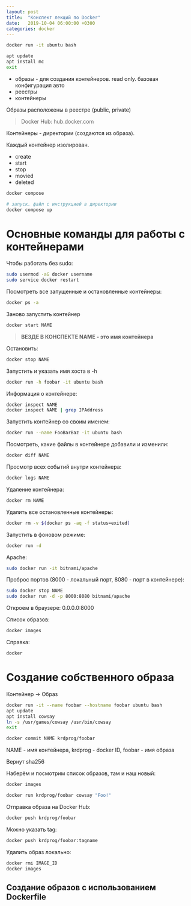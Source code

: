 ```yaml
---
layout: post
title:  "Конспект лекций по Docker"
date:   2019-10-04 06:00:00 +0300
categories: docker
---
```


```bash
docker run -it ubuntu bash

apt update
apt install mc
exit
```

- образы - для создания контейнеров. read only. базовая конфигурация авто
- реестры
- контейнеры

Образы расположены в реестре (public, private)

> Docker Hub: hub.docker.com

Контейнеры - директории (создаются из образа).

Каждый контейнер изолирован.

- create
- start
- stop
- movied
- deleted

```bash
docker compose

# запуск. файл с инструкцией в директории
docker compose up
```
# Основные команды для работы с контейнерами

Чтобы работать без sudo:

```bash
sudo usermod -aG docker username
sudo service docker restart
```
Посмотреть все запущенные и остановленные контейнеры:
```bash
docker ps -a
```
Заново запустить контейнер
```bash
docker start NAME
```
> **ВЕЗДЕ В КОНСПЕКТЕ NAME - это имя контейнера**

Остановить:
```bash
docker stop NAME
```
Запустить и указать имя хоста в -h
```bash
docker run -h foobar -it ubuntu bash
```
Информация о контейнере:
```bash
docker inspect NAME
docker inspect NAME | grep IPAddress
```
Запустить контейнер со своим именем:
```bash
docker run --name FooBarBaz -it ubuntu bash
```
Посмотреть, какие файлы в контейнере добавили и изменили:
```bash
docker diff NAME
```
Просмотр всех событий внутри контейнера:
```bash
docker logs NAME
```
Удаление контейнера:
```bash
docker rm NAME
```
Удалить все остановленные контейнеры:
```bash
docker rm -v $(docker ps -aq -f status=exited)
```
Запустить в фоновом режиме:
```bash
docker run -d
```
Apache:
```bash
sudo docker run -it bitnami/apache
```
Проброс портов (8000 - локальный порт, 8080 - порт в контейнере):
```bash
sudo docker stop NAME
sudo docker run -d -p 8000:8080 bitnami/apache
```
Откроем в браузере: 0.0.0.0:8000

Список образов:
```bash
docker images
```
Справка:
```bash
docker
```
# Создание собственного образа

Контейнер -> Образ
```bash
docker run -it --name foobar --hostname foobar ubuntu bash
apt update
apt install cowsay
ln -s /usr/games/cowsay /usr/bin/cowsay
exit

docker commit NAME krdprog/foobar
```
NAME - имя контейнера, krdprog - docker ID, foobar - имя образа

Вернут sha256

Наберём и посмотрим список образов, там и наш новый:
```bash
docker images
```
```bash
docker run krdprog/foobar cowsay "Foo!"
```
Отправка образа на Docker Hub:
```bash
docker push krdprog/foobar
```
Можно указать tag:
```bash
docker push krdprog/foobar:tagname
```
Удалить образ локально:
```bash
docker rmi IMAGE_ID
docker images
```
## Создание образов с использованием Dockerfile

